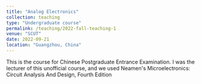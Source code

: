 ```yaml
---
title: "Analog Electronics"
collection: teaching
type: "Undergraduate course"
permalink: /teaching/2022-fall-teaching-1
venue: "SCUT"
date: 2022-09-21
location: "Guangzhou, China"
---
```


This is the course for Chinese Postgraduate Entrance Examination. I was the lecturer of this unofficial course, and we used Neamen's Microelectronics: Circuit Analysis And Design, Fourth Edition

